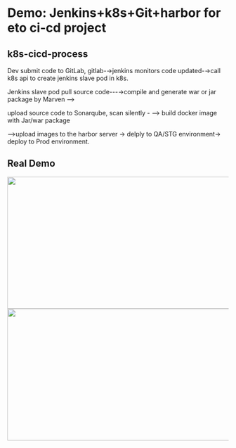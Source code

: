 # Demo: Jenkins+k8s+Git+harbor for eto ci-cd project

## k8s-cicd-process
Dev submit code to GitLab, gitlab-→jenkins monitors code updated-→call k8s api to create jenkins slave pod in k8s.

Jenkins slave pod pull source code---→compile and generate war or jar package by Marven	-->

upload source code to Sonarqube, scan silently - --> build docker image with Jar/war package 

-->upload images to the harbor server -> delply to QA/STG environment-> deploy to Prod environment.

## Real Demo

 <img align='left' src="docs/1/1.harbor.jpg" width="600" height="300"> 
 
 
 <img align='left' src="docs/1/2.jenkins.pipeline.jpg" width="600" height="300">  
